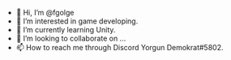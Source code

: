 - 👋 Hi, I’m @fgolge
- 👀 I’m interested in game developing.
- 🌱 I’m currently learning Unity.
- 💞️ I’m looking to collaborate on ...
- 📫 How to reach me through Discord Yorgun Demokrat#5802.

<!---
fgolge/fgolge is a ✨ special ✨ repository because its `README.md` (this file) appears on your GitHub profile.
You can click the Preview link to take a look at your changes.
--->
